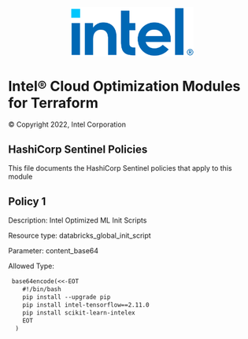 <p align="center">
  <img src="./images/logo-classicblue-800px.png" alt="Intel Logo" width="250"/>
</p>

# Intel® Cloud Optimization Modules for Terraform  

© Copyright 2022, Intel Corporation

## HashiCorp Sentinel Policies

This file documents the HashiCorp Sentinel policies that apply to this module

## Policy 1  

Description: Intel Optimized ML Init Scripts

Resource type: databricks_global_init_script

Parameter: content_base64

Allowed Type: 
```
 base64encode(<<-EOT
    #!/bin/bash
    pip install --upgrade pip
    pip install intel-tensorflow==2.11.0
    pip install scikit-learn-intelex
    EOT
  )   
```